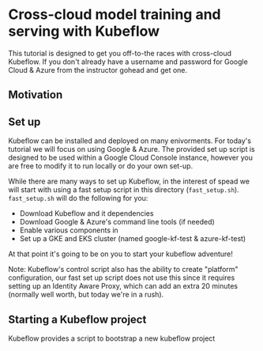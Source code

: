 # Cross-cloud model training and serving with Kubeflow

This tutorial is designed to get you off-to-the races with cross-cloud Kubeflow.
If you don't already have a username and password for Google Cloud & Azure from the instructor gohead and get one.

## Motivation


## Set up

Kubeflow can be installed and deployed on many enivorments.
For today's tutorial we will focus on using Google & Azure.
The provided set up script is designed to be used within a Google Cloud Console instance, however you are free to modify it to run locally or do your own set-up.


While there are many ways to set up Kubeflow, in the interest of spead we will start with using a fast setup script in this directory (`fast_setup.sh`).
`fast_setup.sh` will do the following for you:

* Download Kubeflow and it dependencies
* Download Google & Azure's command line tools (if needed)
* Enable various components in 
* Set up a GKE and EKS cluster (named google-kf-test & azure-kf-test)

At that point it's going to be on you to start your kubeflow adventure!

Note: Kubeflow's control script also has the ability to create "platform" configuration, our fast set up script does not use this since it requires setting up an Identity Aware Proxy, which can add an extra 20 minutes (normally well worth, but today we're in a rush).

## Starting a Kubeflow project

Kubeflow provides a script to bootstrap a new kubeflow project
